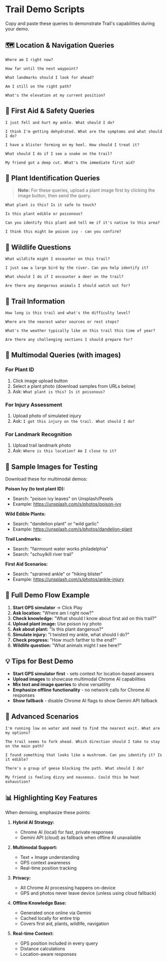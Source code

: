 # Trail Demo Scripts

Copy and paste these queries to demonstrate Trail's capabilities during your demo.

## 🗺️ Location & Navigation Queries

```
Where am I right now?
```

```
How far until the next waypoint?
```

```
What landmarks should I look for ahead?
```

```
Am I still on the right path?
```

```
What's the elevation at my current position?
```

## 🏥 First Aid & Safety Queries

```
I just fell and hurt my ankle. What should I do?
```

```
I think I'm getting dehydrated. What are the symptoms and what should I do?
```

```
I have a blister forming on my heel. How should I treat it?
```

```
What should I do if I see a snake on the trail?
```

```
My friend got a deep cut. What's the immediate first aid?
```

## 🌿 Plant Identification Queries

> **Note:** For these queries, upload a plant image first by clicking the image button, then send the query.

```
What plant is this? Is it safe to touch?
```

```
Is this plant edible or poisonous?
```

```
Can you identify this plant and tell me if it's native to this area?
```

```
I think this might be poison ivy - can you confirm?
```

## 🦌 Wildlife Questions

```
What wildlife might I encounter on this trail?
```

```
I just saw a large bird by the river. Can you help identify it?
```

```
What should I do if I encounter a deer on the trail?
```

```
Are there any dangerous animals I should watch out for?
```

## 🧭 Trail Information

```
How long is this trail and what's the difficulty level?
```

```
Where are the nearest water sources or rest stops?
```

```
What's the weather typically like on this trail this time of year?
```

```
Are there any challenging sections I should prepare for?
```

## 📸 Multimodal Queries (with images)

### For Plant ID
1. Click image upload button
2. Select a plant photo (download samples from URLs below)
3. Ask: `What plant is this? Is it poisonous?`

### For Injury Assessment
1. Upload photo of simulated injury
2. Ask: `I got this injury on the trail. What should I do?`

### For Landmark Recognition
1. Upload trail landmark photo
2. Ask: `Where is this location? Am I close to it?`

## 🔗 Sample Images for Testing

Download these for multimodal demos:

**Poison Ivy (to test plant ID):**
- Search: "poison ivy leaves" on Unsplash/Pexels
- Example: https://unsplash.com/s/photos/poison-ivy

**Wild Edible Plants:**
- Search: "dandelion plant" or "wild garlic"
- Example: https://unsplash.com/s/photos/dandelion-plant

**Trail Landmarks:**
- Search: "fairmount water works philadelphia"
- Search: "schuylkill river trail"

**First Aid Scenarios:**
- Search: "sprained ankle" or "hiking blister"
- Example: https://unsplash.com/s/photos/ankle-injury

## 🎯 Full Demo Flow Example

1. **Start GPS simulator** → Click Play
2. **Ask location:** "Where am I right now?"
3. **Check knowledge:** "What should I know about first aid on this trail?"
4. **Upload plant image:** Use poison ivy photo
5. **Ask about plant:** "Is this plant dangerous?"
6. **Simulate injury:** "I twisted my ankle, what should I do?"
7. **Check progress:** "How much farther to the end?"
8. **Wildlife question:** "What animals might I see here?"

## 💡 Tips for Best Demo

- **Start GPS simulator first** - sets context for location-based answers
- **Upload images** to showcase multimodal Chrome AI capabilities
- **Mix text and image queries** to show versatility
- **Emphasize offline functionality** - no network calls for Chrome AI responses
- **Show fallback** - disable Chrome AI flags to show Gemini API fallback

## 🚀 Advanced Scenarios

```
I'm running low on water and need to find the nearest exit. What are my options?
```

```
The trail seems to fork ahead. Which direction should I take to stay on the main path?
```

```
I found something that looks like a mushroom. Can you identify it? Is it edible?
```

```
There's a group of geese blocking the path. What should I do?
```

```
My friend is feeling dizzy and nauseous. Could this be heat exhaustion?
```

## 📊 Highlighting Key Features

When demoing, emphasize these points:

1. **Hybrid AI Strategy:**
   - Chrome AI (local) for fast, private responses
   - Gemini API (cloud) as fallback when offline AI unavailable
   
2. **Multimodal Support:**
   - Text + Image understanding
   - GPS context awareness
   - Real-time position tracking

3. **Privacy:**
   - All Chrome AI processing happens on-device
   - GPS and photos never leave device (unless using cloud fallback)
   
4. **Offline Knowledge Base:**
   - Generated once online via Gemini
   - Cached locally for entire trip
   - Covers first aid, plants, wildlife, navigation

5. **Real-time Context:**
   - GPS position included in every query
   - Distance calculations
   - Location-aware responses

